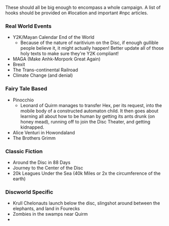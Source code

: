 These should all be big enough to encompass a whole campaign. A list of hooks should be provided on #location and important #npc articles.
### Real World Events
* Y2K/Mayan Calendar End of the World
	* Because of the nature of naritivium on the Disc, if enough gullible people believe it, it might actually happen! Better update all of those holy texts to make sure they're Y2K compliant!
* MAGA (Make Anhk-Morpork Great Again)
* Brexit
* The Trans-continental Railroad
* Climate Change (and denial)
### Fairy Tale Based
* Pinocchio
	* Leonard of Quirm manages to transfer Hex, per its request, into the mobile body of a constructed automaton child. It then goes about learning all about how to be human by getting its ants drunk (on honey mead), running off to join the Disc Theater, and getting kidnapped.
* Alice Venturi in Howondaland
* The Brothers Grimm
### Classic Fiction
* Around the Disc in 88 Days
* Journey to the Center of the Disc
* 20k Leagues Under the Sea (40k Miles or 2x the circumference of the earth)
### Discworld Specific
* Krull Chelonauts launch below the disc, slingshot around between the elephants, and land in Fourecks
* Zombies in the swamps near Quirm
* 
